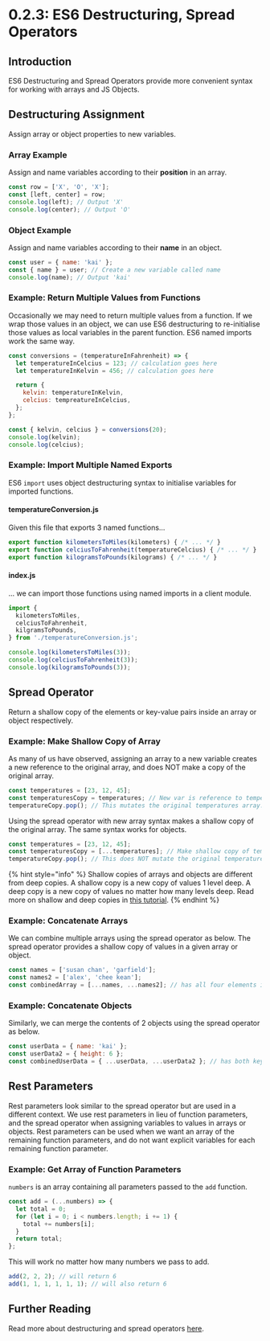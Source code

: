 # 0.2.3: ES6 Destructuring, Spread Operators

## Introduction

ES6 Destructuring and Spread Operators provide more convenient syntax for working with arrays and JS Objects.

## Destructuring Assignment

Assign array or object properties to new variables.

### Array Example

Assign and name variables according to their **position** in an array.

```javascript
const row = ['X', 'O', 'X'];
const [left, center] = row;
console.log(left); // Output 'X'
console.log(center); // Output 'O'
```

### Object Example

Assign and name variables according to their **name** in an object.

```javascript
const user = { name: 'kai' };
const { name } = user; // Create a new variable called name
console.log(name); // Output 'kai'
```

### Example: Return Multiple Values from Functions

Occasionally we may need to return multiple values from a function. If we wrap those values in an object, we can use ES6 destructuring to re-initialise those values as local variables in the parent function. ES6 named imports work the same way.

```javascript
const conversions = (temperatureInFahrenheit) => {
  let temperatureInCelcius = 123; // calculation goes here
  let temperatureInKelvin = 456; // calculation goes here

  return {
    kelvin: temperatureInKelvin,
    celcius: tempreatureInCelcius,
  };
};

const { kelvin, celcius } = conversions(20);
console.log(kelvin);
console.log(celcius);
```

### Example: Import Multiple Named Exports

ES6 `import` uses object destructuring syntax to initialise variables for imported functions.

#### temperatureConversion.js

Given this file that exports 3 named functions...

```javascript
export function kilometersToMiles(kilometers) { /* ... */ }
export function celciusToFahrenheit(temperatureCelcius) { /* ... */ }
export function kilogramsToPounds(kilograms) { /* ... */ }
```

#### index.js

... we can import those functions using named imports in a client module.

```javascript
import {
  kilometersToMiles,
  celciusToFahrenheit,
  kilgramsToPounds,
} from './temperatureConversion.js';

console.log(kilometersToMiles(3));
console.log(celciusToFahrenheit(3));
console.log(kilogramsToPounds(3));
```

## Spread Operator

Return a shallow copy of the elements or key-value pairs inside an array or object respectively.

### Example: Make Shallow Copy of Array

As many of us have observed, assigning an array to a new variable creates a new reference to the original array, and does NOT make a copy of the original array.

```javascript
const temperatures = [23, 12, 45];
const temperaturesCopy = temperatures; // New var is reference to temperatures.
temperatureCopy.pop(); // This mutates the original temperatures array.
```

Using the spread operator with new array syntax makes a shallow copy of the original array. The same syntax works for objects.

```javascript
const temperatures = [23, 12, 45];
const temperaturesCopy = [...temperatures]; // Make shallow copy of temperatures.
temperatureCopy.pop(); // This does NOT mutate the original temperatures array.
```

{% hint style="info" %}
Shallow copies of arrays and objects are different from deep copies. A shallow copy is a new copy of values 1 level deep. A deep copy is a new copy of values no matter how many levels deep. Read more on shallow and deep copies in [this tutorial](https://www.javascripttutorial.net/object/3-ways-to-copy-objects-in-javascript/).
{% endhint %}

### Example: Concatenate Arrays

We can combine multiple arrays using the spread operator as below. The spread operator provides a shallow copy of values in a given array or object.

```javascript
const names = ['susan chan', 'garfield'];
const names2 = ['alex', 'chee kean'];
const combinedArray = [...names, ...names2]; // has all four elements inside
```

### Example: Concatenate Objects

Similarly, we can merge the contents of 2 objects using the spread operator as below.

```javascript
const userData = { name: 'kai' };
const userData2 = { height: 6 };
const combinedUserData = { ...userData, ...userData2 }; // has both keys inside
```

## Rest Parameters

Rest parameters look similar to the spread operator but are used in a different context. We use rest parameters in lieu of function parameters, and the spread operator when assigning variables to values in arrays or objects. Rest parameters can be used when we want an array of the remaining function parameters, and do not want explicit variables for each remaining function parameter.

### Example: Get Array of Function Parameters

`numbers` is an array containing all parameters passed to the `add` function.

```javascript
const add = (...numbers) => {
  let total = 0;
  for (let i = 0; i < numbers.length; i += 1) {
    total += numbers[i];
  }
  return total;
};
```

This will work no matter how many numbers we pass to add.

```javascript
add(2, 2, 2); // will return 6
add(1, 1, 1, 1, 1, 1); // will also return 6
```

## Further Reading

Read more about destructuring and spread operators [here](https://www.digitalocean.com/community/tutorials/understanding-destructuring-rest-parameters-and-spread-syntax-in-javascript).

